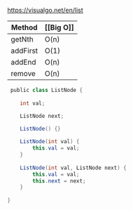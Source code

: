 
https://visualgo.net/en/list

| Method   | [[Big O]] |
| -------- | --------- |
| getNth   | O(n)      |
| addFirst | O(1)      |
| addEnd   | O(n)      |
| remove   | O(n)      |

```java
 public class ListNode {
 
	int val;

	ListNode next;

	ListNode() {}
      
	ListNode(int val) {
		this.val = val;
	}
      
	ListNode(int val, ListNode next) {
		this.val = val;
		this.next = next;
	}
	
}
```